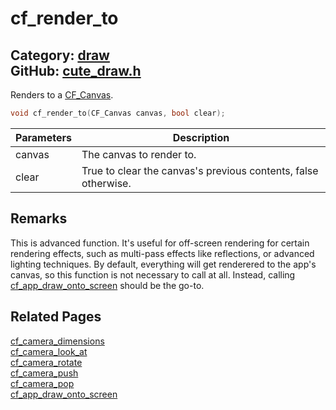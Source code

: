 [//]: # (This file is automatically generated by Cute Framework's docs parser.)
[//]: # (Do not edit this file by hand!)
[//]: # (See: https://github.com/RandyGaul/cute_framework/blob/master/samples/docs_parser.cpp)
[](../header.md ':include')

# cf_render_to

Category: [draw](/api_reference?id=draw)  
GitHub: [cute_draw.h](https://github.com/RandyGaul/cute_framework/blob/master/include/cute_draw.h)  
---

Renders to a [CF_Canvas](/graphics/cf_canvas.md).

```cpp
void cf_render_to(CF_Canvas canvas, bool clear);
```

Parameters | Description
--- | ---
canvas | The canvas to render to.
clear | True to clear the canvas's previous contents, false otherwise.

## Remarks

This is advanced function. It's useful for off-screen rendering for certain rendering effects, such as multi-pass
effects like reflections, or advanced lighting techniques. By default, everything will get renderered to the app's
canvas, so this function is not necessary to call at all. Instead, calling [cf_app_draw_onto_screen](/app/cf_app_draw_onto_screen.md) should be the go-to.

## Related Pages

[cf_camera_dimensions](/camera/cf_camera_dimensions.md)  
[cf_camera_look_at](/camera/cf_camera_look_at.md)  
[cf_camera_rotate](/camera/cf_camera_rotate.md)  
[cf_camera_push](/camera/cf_camera_push.md)  
[cf_camera_pop](/camera/cf_camera_pop.md)  
[cf_app_draw_onto_screen](/app/cf_app_draw_onto_screen.md)  

